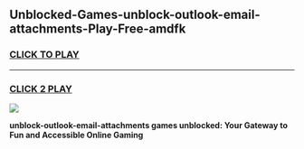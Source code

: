 
## Unblocked-Games-unblock-outlook-email-attachments-Play-Free-amdfk
<h3>
<a href="https://premium76.site?title=unblock-outlook-email-attachments&ref=20M">CLICK TO PLAY</a></h3>
<hr>

<h3>
<a href="https://premium76.site?title=unblock-outlook-email-attachments&ref=20M">CLICK 2 PLAY</a>
  
</h3>

<a href="https://premium76.site?title=unblock-outlook-email-attachments&ref=19M"><img src="https://clearcache.store/games.png"></a>


**unblock-outlook-email-attachments games unblocked: Your Gateway to Fun and Accessible Online Gaming**
